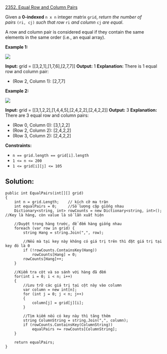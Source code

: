 [2352. Equal Row and Column Pairs](https://leetcode.com/problems/equal-row-and-column-pairs/)

Given a **0-indexed** `n x n` integer matrix `grid`, _return the number of pairs_ `(ri, cj)` _such that row_ `ri` _and column_ `cj` _are equal_.

A row and column pair is considered equal if they contain the same elements in the same order (i.e., an equal array).

**Example 1:**

![](https://assets.leetcode.com/uploads/2022/06/01/ex1.jpg)

**Input:** grid = [[3,2,1],[1,7,6],[2,7,7]]
**Output:** 1
**Explanation:** There is 1 equal row and column pair:
- (Row 2, Column 1): [2,7,7]

**Example 2:**

![](https://assets.leetcode.com/uploads/2022/06/01/ex2.jpg)

**Input:** grid = [[3,1,2,2],[1,4,4,5],[2,4,2,2],[2,4,2,2]]
**Output:** 3
**Explanation:** There are 3 equal row and column pairs:
- (Row 0, Column 0): [3,1,2,2]
- (Row 2, Column 2): [2,4,2,2]
- (Row 3, Column 2): [2,4,2,2]

**Constraints:**

- `n == grid.length == grid[i].length`
- `1 <= n <= 200`
- `1 <= grid[i][j] <= 105`

## **Solution:**

```
public int EqualPairs(int[][] grid)
{
    int n = grid.Length;    // kích cỡ ma trận
    int equalPairs = 0;     //Số lượng cặp giống nhau
    Dictionary<string, int> rowCounts = new Dictionary<string, int>();  //Key là hàng, còn value là số lần xuất hiện

    //Duyệt trong hàng trước, để đếm hàng giống nhau
    foreach (var row in grid) {
        string Hang = string.Join(",", row);

        //Nếu mà tại key này không có giá trị trên thì đặt giá trị tại key đó là 0
        if (!rowCounts.ContainsKey(Hang))
            rowCounts[Hang] = 0;
        rowCounts[Hang]++;
    }

    //Kiểm tra cột và so sánh với hàng đã đếm
    for(int i = 0; i < n; i++)
    {
        //Lưu trữ các giá trị tại cột này vào column
        var column = new int[n];
        for (int j = 0; j < n; j++)
        {
            column[j] = grid[j][i];
        }

        //Tìm kiếm nếu có key này thì tăng thêm
        string ColumnString = string.Join(",", column);
        if (rowCounts.ContainsKey(ColumnString))
            equalPairs += rowCounts[ColumnString];
    }

    return equalPairs;
}
```